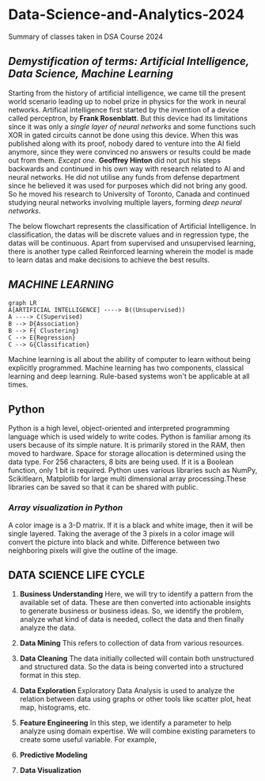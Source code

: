 # Data-Science-and-Analytics-2024
Summary of classes taken in DSA Course 2024

## *Demystification of terms: Artificial Intelligence, Data Science, Machine Learning*
Starting from the history of artificial intelligence, we came till the present world scenario leading up to nobel prize in physics for the work in neural networks. Artifical intelligence first started by the invention of a device called perceptron, by **Frank Rosenblatt**. But this device had its limitations since it was only a *single layer of neural networks* and some functions such XOR in gated circuits cannot be done using this device. When this was published along with its proof, nobody dared to venture into the AI field anymore, since they were convinced no answers or results could be made out from them. *Except one.* **Geoffrey Hinton** did not put his steps backwards and continued in his own way with research related to AI and neural networks. He did not utilise any funds from defense department since he believed it was used for purposes which did not bring any good. So he moved his research to University of Toronto, Canada and continued studying neural networks involving multiple layers, forming *deep neural networks*.

The below flowchart represents the classification of Artificial Intelligence. In classification, the datas will be discrete values and in regression type, the datas will be continuous. Apart from supervised and unsupervised learning, there is another type called Reinforced learning wherein the model is made to learn datas and make decisions to achieve the best results.

## *MACHINE LEARNING*


```mermaid
graph LR
A[ARTIFICIAL INTELLIGENCE] ----> B((Unsupervised))
A ----> C(Supervised)
B --> D{Association}
B --> F{ Clustering}
C --> E{Regression}
C --> G{Classification}
```
Machine learning is all about the ability of computer to learn without being explicitly programmed. Machine learning has two components, classical learning and deep learning. Rule-based systems won't be applicable at all times. 

## Python
Python is a high level, object-oriented and interpreted programming language which is used widely to write codes. Python is familiar among its users because of its simple nature. It is primarily stored in the RAM, then moved to hardware. Space for storage allocation is determined using the data type. For 256 characters, 8 bits are being used. If it is a Boolean function, only 1 bit is required. Python uses various libraries such as NumPy, Scikitlearn, Matplotlib for large multi dimensional array processing.These libraries can be saved so that it can be shared with public.

### *Array visualization in Python*
A color image is a 3-D matrix. If it is a black and white image, then it will be single layered. Taking the average of the 3 pixels in a color image will convert the picture into black and white. Difference between two neighboring pixels will give the outline of the image.

## DATA SCIENCE LIFE CYCLE
1. **Business Understanding**
Here, we will try to identify a pattern from the available set of data. These are then converted into actionable insights to generate business or business ideas. So, we identify the problem, analyze what kind of data is needed, collect the data and then finally analyze the data.

2. **Data Mining**
This refers to collection of data from various resources.

3. **Data Cleaning**
The data initially collected will contain both unstructured and structured data. So the data is being converted into a structured format in this step.

4. **Data Exploration**
Exploratory Data Analysis is used to analyze the relation between data using graphs or other tools like scatter plot, heat map, histograms, etc.

5. **Feature Engineering**
In this step, we identify a parameter to help analyze using domain expertise. We will combine existing parameters to create some useful variable. 
For example,

7. **Predictive Modeling**
8. **Data Visualization**

